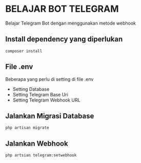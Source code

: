 # BELAJAR BOT TELEGRAM

Belajar Telegram Bot dengan menggunakan metode webhook

## Install dependency yang diperlukan

`````````````````
composer install
`````````````````

## File .env

Beberapa yang perlu di setting di file .env

- Setting Database
- Setting Telegram Base Uri
- Setting Telegram Webhook URL

## Jalankan Migrasi Database

````````````````````
php artisan migrate
````````````````````

## Jalankan Webhook

````````````````````````````````
php artsian telegram:setwebhook
````````````````````````````````


